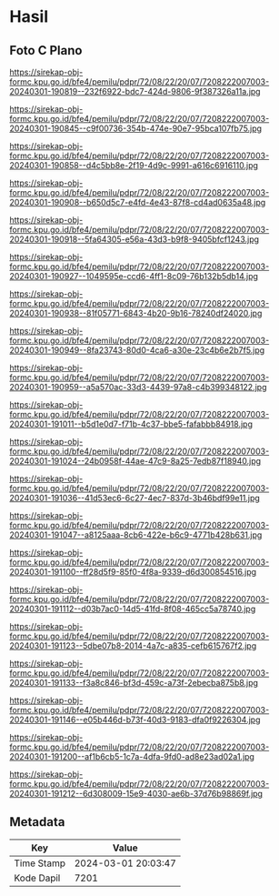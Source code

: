 # Hasil

## Foto C Plano

https://sirekap-obj-formc.kpu.go.id/bfe4/pemilu/pdpr/72/08/22/20/07/7208222007003-20240301-190819--232f6922-bdc7-424d-9806-9f387326a11a.jpg

https://sirekap-obj-formc.kpu.go.id/bfe4/pemilu/pdpr/72/08/22/20/07/7208222007003-20240301-190845--c9f00736-354b-474e-90e7-95bca107fb75.jpg

https://sirekap-obj-formc.kpu.go.id/bfe4/pemilu/pdpr/72/08/22/20/07/7208222007003-20240301-190858--d4c5bb8e-2f19-4d9c-9991-a616c6916110.jpg

https://sirekap-obj-formc.kpu.go.id/bfe4/pemilu/pdpr/72/08/22/20/07/7208222007003-20240301-190908--b650d5c7-e4fd-4e43-87f8-cd4ad0635a48.jpg

https://sirekap-obj-formc.kpu.go.id/bfe4/pemilu/pdpr/72/08/22/20/07/7208222007003-20240301-190918--5fa64305-e56a-43d3-b9f8-9405bfcf1243.jpg

https://sirekap-obj-formc.kpu.go.id/bfe4/pemilu/pdpr/72/08/22/20/07/7208222007003-20240301-190927--1049595e-ccd6-4ff1-8c09-76b132b5db14.jpg

https://sirekap-obj-formc.kpu.go.id/bfe4/pemilu/pdpr/72/08/22/20/07/7208222007003-20240301-190938--81f05771-6843-4b20-9b16-78240df24020.jpg

https://sirekap-obj-formc.kpu.go.id/bfe4/pemilu/pdpr/72/08/22/20/07/7208222007003-20240301-190949--8fa23743-80d0-4ca6-a30e-23c4b6e2b7f5.jpg

https://sirekap-obj-formc.kpu.go.id/bfe4/pemilu/pdpr/72/08/22/20/07/7208222007003-20240301-190959--a5a570ac-33d3-4439-97a8-c4b399348122.jpg

https://sirekap-obj-formc.kpu.go.id/bfe4/pemilu/pdpr/72/08/22/20/07/7208222007003-20240301-191011--b5d1e0d7-f71b-4c37-bbe5-fafabbb84918.jpg

https://sirekap-obj-formc.kpu.go.id/bfe4/pemilu/pdpr/72/08/22/20/07/7208222007003-20240301-191024--24b0958f-44ae-47c9-8a25-7edb87f18940.jpg

https://sirekap-obj-formc.kpu.go.id/bfe4/pemilu/pdpr/72/08/22/20/07/7208222007003-20240301-191036--41d53ec6-6c27-4ec7-837d-3b46bdf99e11.jpg

https://sirekap-obj-formc.kpu.go.id/bfe4/pemilu/pdpr/72/08/22/20/07/7208222007003-20240301-191047--a8125aaa-8cb6-422e-b6c9-4771b428b631.jpg

https://sirekap-obj-formc.kpu.go.id/bfe4/pemilu/pdpr/72/08/22/20/07/7208222007003-20240301-191100--ff28d5f9-85f0-4f8a-9339-d6d300854516.jpg

https://sirekap-obj-formc.kpu.go.id/bfe4/pemilu/pdpr/72/08/22/20/07/7208222007003-20240301-191112--d03b7ac0-14d5-41fd-8f08-465cc5a78740.jpg

https://sirekap-obj-formc.kpu.go.id/bfe4/pemilu/pdpr/72/08/22/20/07/7208222007003-20240301-191123--5dbe07b8-2014-4a7c-a835-cefb615767f2.jpg

https://sirekap-obj-formc.kpu.go.id/bfe4/pemilu/pdpr/72/08/22/20/07/7208222007003-20240301-191133--f3a8c846-bf3d-459c-a73f-2ebecba875b8.jpg

https://sirekap-obj-formc.kpu.go.id/bfe4/pemilu/pdpr/72/08/22/20/07/7208222007003-20240301-191146--e05b446d-b73f-40d3-9183-dfa0f9226304.jpg

https://sirekap-obj-formc.kpu.go.id/bfe4/pemilu/pdpr/72/08/22/20/07/7208222007003-20240301-191200--af1b6cb5-1c7a-4dfa-9fd0-ad8e23ad02a1.jpg

https://sirekap-obj-formc.kpu.go.id/bfe4/pemilu/pdpr/72/08/22/20/07/7208222007003-20240301-191212--6d308009-15e9-4030-ae6b-37d76b98869f.jpg


## Metadata

| Key        | Value               |
| ---------- | ------------------- |
| Time Stamp | 2024-03-01 20:03:47 |
| Kode Dapil | 7201                |




